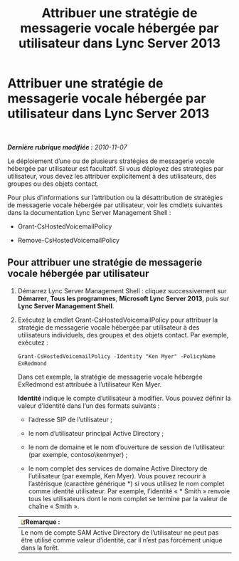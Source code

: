 ﻿---
title: Attribuer une stratégie de messagerie vocale hébergée par utilisateur dans Lync Server 2013
TOCTitle: Attribuer une stratégie de messagerie vocale hébergée par utilisateur dans Lync Server 2013
ms:assetid: d44c71a0-4407-4ab4-b7e0-d671dde3425f
ms:mtpsurl: https://technet.microsoft.com/fr-fr/library/Gg398919(v=OCS.15)
ms:contentKeyID: 49298958
ms.date: 05/20/2016
mtps_version: v=OCS.15
ms.translationtype: HT
---

# Attribuer une stratégie de messagerie vocale hébergée par utilisateur dans Lync Server 2013

 

_**Dernière rubrique modifiée :** 2010-11-07_

Le déploiement d’une ou de plusieurs stratégies de messagerie vocale hébergée par utilisateur est facultatif. Si vous déployez des stratégies par utilisateur, vous devez les attribuer explicitement à des utilisateurs, des groupes ou des objets contact.

Pour plus d’informations sur l’attribution ou la désattribution de stratégies de messagerie vocale hébergée par utilisateur, voir les cmdlets suivantes dans la documentation Lync Server Management Shell :

  - Grant-CsHostedVoicemailPolicy

  - Remove-CsHostedVoicemailPolicy

## Pour attribuer une stratégie de messagerie vocale hébergée par utilisateur

1.  Démarrez Lync Server Management Shell : cliquez successivement sur **Démarrer**, **Tous les programmes**, **Microsoft Lync Server 2013**, puis sur **Lync Server Management Shell**.

2.  Exécutez la cmdlet Grant-CsHostedVoicemailPolicy pour attribuer la stratégie de messagerie vocale hébergée par utilisateur à des utilisateurs individuels, des groupes et des objets contact. Par exemple, exécutez :
    
        Grant-CsHostedVoicemailPolicy -Identity "Ken Myer" -PolicyName ExRedmond
    
    Dans cet exemple, la stratégie de messagerie vocale hébergée ExRedmond est attribuée à l’utilisateur Ken Myer.
    
    **Identité** indique le compte d’utilisateur à modifier. Vous pouvez définir la valeur d’identité dans l’un des formats suivants :
    
      - l’adresse SIP de l’utilisateur ;
    
      - le nom d’utilisateur principal Active Directory ;
    
      - le nom de domaine et le nom d’ouverture de session de l’utilisateur (par exemple, contoso\\kenmyer) ;
    
      - le nom complet des services de domaine Active Directory de l’utilisateur (par exemple, Ken Myer). Vous pouvez recourir à l’astérisque (caractère générique \*) si vous utilisez le nom complet comme identité utilisateur. Par exemple, l’identité « \* Smith » renvoie tous les utilisateurs dont le nom complet se termine par la valeur de chaîne « Smith ».
    
    <table>
    <thead>
    <tr class="header">
    <th><img src="images/Gg398920.note(OCS.15).gif" title="note" alt="note" />Remarque :</th>
    </tr>
    </thead>
    <tbody>
    <tr class="odd">
    <td>Le nom de compte SAM Active Directory de l’utilisateur ne peut pas être utilisé comme valeur d’identité, car il n’est pas forcément unique dans la forêt.</td>
    </tr>
    </tbody>
    </table>


